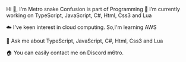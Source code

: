 Hi 👋, I'm Metro
snake
Confusion is part of Programming
🔭 I’m currently working on TypeScript, JavaScript, C#, Html, Css3 and Lua

☁️ I've keen interest in cloud computing. So,I'm learning AWS

💬 Ask me about TypeScript, JavaScript, C#, Html, Css3 and Lua

🏠 You can easily contact me on Discord m6tro.
